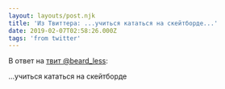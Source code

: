 ```yaml
---
layout: layouts/post.njk
title: 'Из Твиттера: ...учиться кататься на скейтборде...'
date: 2019-02-07T02:58:26.000Z
tags: 'from twitter'
---
```

В ответ на [твит @beard_less](https://twitter.com/_/status/1093342725456445440):

...учиться кататься на скейтборде
